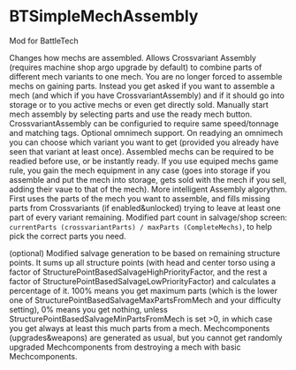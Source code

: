 # BTSimpleMechAssembly
Mod for BattleTech

Changes how mechs are assembled.
Allows Crossvariant Assembly (requires machine shop argo upgrade by default) to combine parts of different mech variants to one mech.
You are no longer forced to assemble mechs on gaining parts. Instead you get asked if you want to assemble a mech (and which if you have CrossvariantAssembly) and if it should go into storage or to you active mechs or even get directly sold.
Manually start mech assembly by selecting parts and use the ready mech button.
CrossvariantAssembly can be configuried to require same speed/tonnage and matching tags.
Optional omnimech support. On readying an omnimech you can choose which variant you want to get (provided you already have seen that variant at least once).
Assembled mechs can be required to be readied before use, or be instantly ready.
If you use equiped mechs game rule, you gain the mech equipment in any case (goes into storage if you assemble and put the mech into storage, gets sold with the mech if you sell, adding their vaue to that of the mech).
More intelligent Assembly algorythm. First uses the parts of the mech you want to assemble, and fills missing parts from Crossvariants (if enabled&unlocked) trying to leave at least one part of every variant remaining.
Modified part count in salvage/shop screen: `currentParts (crossvariantParts) / maxParts (CompleteMechs)`, to help pick the correct parts you need.

(optional) Modified salvage generation to be based on remaining structure points. It sums up all structure points (with head and center torso using a factor of StructurePointBasedSalvageHighPriorityFactor,
and the rest a factor of StructurePointBasedSalvageLowPriorityFactor) and calculates a percentage of it. 100% means you get maximum parts (which is the lower one of StructurePointBasedSalvageMaxPartsFromMech and your difficulty setting),
0% means you get nothing, unless StructurePointBasedSalvageMinPartsFromMech is set >0, in which case you get always at least this much parts from a mech.
Mechcomponents (upgrades&weapons) are generated as usual, but you cannot get randomly upgraded Mechcomponents from destroying a mech with basic Mechcomponents.
